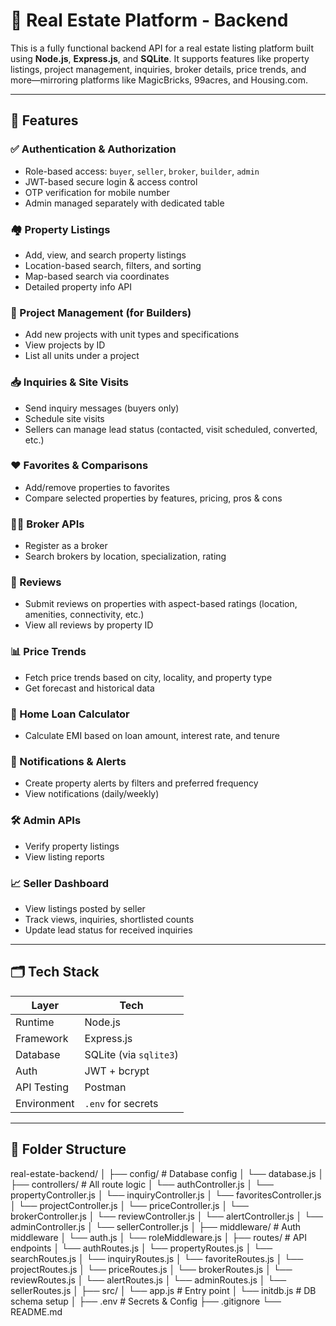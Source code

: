 # 🏡 Real Estate Platform - Backend

This is a fully functional backend API for a real estate listing platform built using **Node.js**, **Express.js**, and **SQLite**. It supports features like property listings, project management, inquiries, broker details, price trends, and more—mirroring platforms like MagicBricks, 99acres, and Housing.com.

---

## 🚀 Features

### ✅ Authentication & Authorization
- Role-based access: `buyer`, `seller`, `broker`, `builder`, `admin`
- JWT-based secure login & access control
- OTP verification for mobile number
- Admin managed separately with dedicated table

### 🏘️ Property Listings
- Add, view, and search property listings
- Location-based search, filters, and sorting
- Map-based search via coordinates
- Detailed property info API

### 🧱 Project Management (for Builders)
- Add new projects with unit types and specifications
- View projects by ID
- List all units under a project

### 📥 Inquiries & Site Visits
- Send inquiry messages (buyers only)
- Schedule site visits
- Sellers can manage lead status (contacted, visit scheduled, converted, etc.)

### ❤️ Favorites & Comparisons
- Add/remove properties to favorites
- Compare selected properties by features, pricing, pros & cons

### 🧑‍💼 Broker APIs
- Register as a broker
- Search brokers by location, specialization, rating

### 📝 Reviews
- Submit reviews on properties with aspect-based ratings (location, amenities, connectivity, etc.)
- View all reviews by property ID

### 📊 Price Trends
- Fetch price trends based on city, locality, and property type
- Get forecast and historical data

### 🧮 Home Loan Calculator
- Calculate EMI based on loan amount, interest rate, and tenure

### 🔔 Notifications & Alerts
- Create property alerts by filters and preferred frequency
- View notifications (daily/weekly)

### 🛠️ Admin APIs
- Verify property listings
- View listing reports

### 📈 Seller Dashboard
- View listings posted by seller
- Track views, inquiries, shortlisted counts
- Update lead status for received inquiries

---

## 🗂️ Tech Stack

| Layer           | Tech                    |
|----------------|-------------------------|
| Runtime         | Node.js                 |
| Framework       | Express.js              |
| Database        | SQLite (via `sqlite3`)  |
| Auth            | JWT + bcrypt            |
| API Testing     | Postman                 |
| Environment     | `.env` for secrets      |

---

## 📁 Folder Structure

real-estate-backend/
│
├── config/ # Database config
│ └── database.js
│
├── controllers/ # All route logic
│ └── authController.js
│ └── propertyController.js
│ └── inquiryController.js
│ └── favoritesController.js
│ └── projectController.js
│ └── priceController.js
│ └── brokerController.js
│ └── reviewController.js
│ └── alertController.js
│ └── adminController.js
│ └── sellerController.js
│
├── middleware/ # Auth middleware
│ └── auth.js
│ └── roleMiddleware.js
│
├── routes/ # API endpoints
│ └── authRoutes.js
│ └── propertyRoutes.js
│ └── searchRoutes.js
│ └── inquiryRoutes.js
│ └── favoriteRoutes.js
│ └── projectRoutes.js
│ └── priceRoutes.js
│ └── brokerRoutes.js
│ └── reviewRoutes.js
│ └── alertRoutes.js
│ └── adminRoutes.js
│ └── sellerRoutes.js
│
├── src/
│ └── app.js # Entry point
│ └── initdb.js # DB schema setup
│
├── .env # Secrets & Config
├── .gitignore
└── README.md
